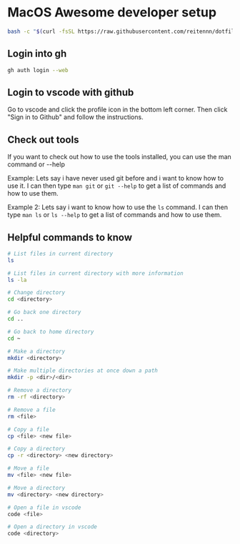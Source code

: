 # MacOS Awesome developer setup

```bash
bash -c "$(curl -fsSL https://raw.githubusercontent.com/reitennn/dotfiles/master/install.sh)"
```

## Login into gh

```bash
gh auth login --web
```

## Login to vscode with github

Go to vscode and click the profile icon in the bottom left corner. Then click "Sign in to Github" and follow the instructions.

## Check out tools

If you want to check out how to use the tools installed, you can use the man command or --help

Example:
Lets say i have never used git before and i want to know how to use it. I can then type `man git` or `git --help` to get a list of commands and how to use them.

Example 2: Lets say i want to know how to use the `ls` command. I can then type `man ls` or `ls --help` to get a list of commands and how to use them.

## Helpful commands to know

```bash
# List files in current directory
ls

# List files in current directory with more information
ls -la

# Change directory
cd <directory>

# Go back one directory
cd ..

# Go back to home directory
cd ~

# Make a directory
mkdir <directory>

# Make multiple directories at once down a path
mkdir -p <dir>/<dir>

# Remove a directory
rm -rf <directory>

# Remove a file
rm <file>

# Copy a file
cp <file> <new file>

# Copy a directory
cp -r <directory> <new directory>

# Move a file
mv <file> <new file>

# Move a directory
mv <directory> <new directory>

# Open a file in vscode
code <file>

# Open a directory in vscode
code <directory>
```
